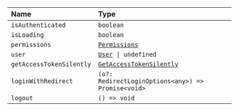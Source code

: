 | Name                     | Type                                                              |
| :----------------------- |:------------------------------------------------------------------|
| `isAuthenticated`        | `boolean`                                                         |
| `isLoading`              | `boolean`                                                         |
| `permissions`            | [`Permissions`](/docs/api/Types/Permissions)                      |
| `user`                   | <code>[User](/docs/api/Types/User) &#124; undefined</code>        |
| `getAccessTokenSilently` | [`GetAccessTokenSilently`](/docs/api/Types/GetAccessTokenSilently)  |
| `loginWithRedirect`      | <code>(o?: RedirectLoginOptions\<any\>) => Promise\<void\></code> |
| `logout`                 | `() => void`                                                      |
